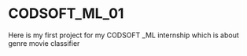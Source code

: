 # CODSOFT_ML_01
Here is my first project for my CODSOFT _ML internship 
which is about genre movie classifier
